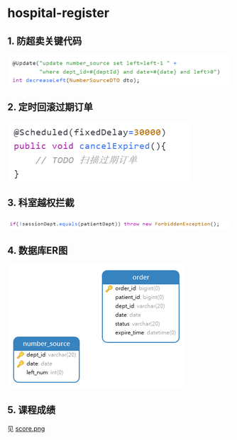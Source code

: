 # hospital-register

## 1. 防超卖关键代码
![行级锁](1.png)

## 2. 定时回滚过期订单
![定时任务](2.png)

## 3. 科室越权拦截
![越权](3.png)

## 4. 数据库ER图
![ER](er.png)

## 5. 课程成绩
见 [score.png](docs/score.png)